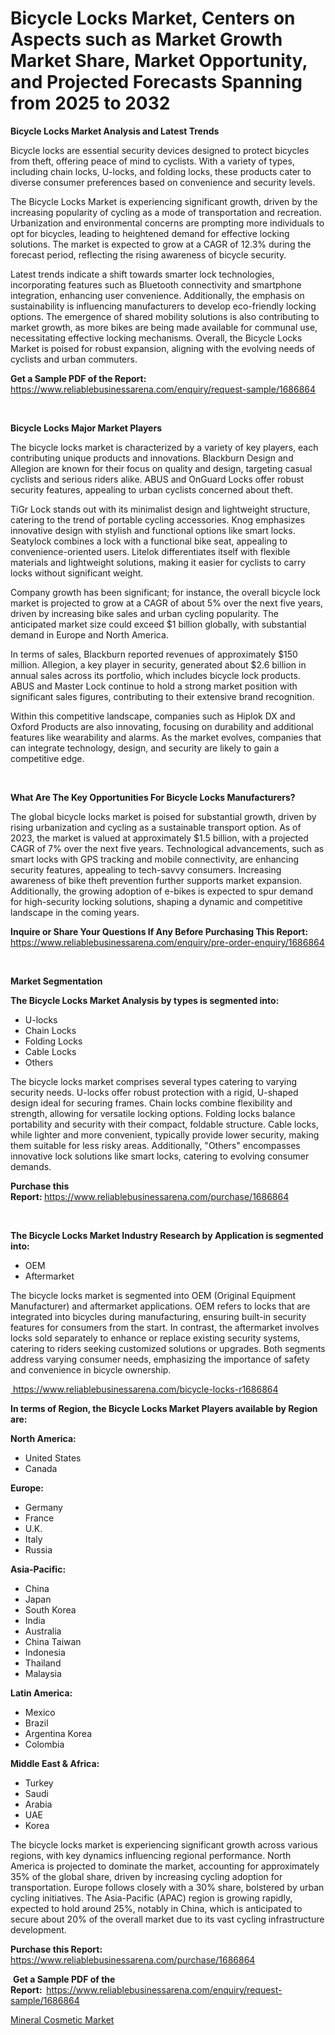 <p><h1>Bicycle Locks Market, Centers on Aspects such as Market Growth Market Share, Market Opportunity, and Projected Forecasts Spanning from 2025 to 2032</h1></p><p><strong>Bicycle Locks Market Analysis and Latest Trends</strong></p>
<p><p>Bicycle locks are essential security devices designed to protect bicycles from theft, offering peace of mind to cyclists. With a variety of types, including chain locks, U-locks, and folding locks, these products cater to diverse consumer preferences based on convenience and security levels.</p><p>The Bicycle Locks Market is experiencing significant growth, driven by the increasing popularity of cycling as a mode of transportation and recreation. Urbanization and environmental concerns are prompting more individuals to opt for bicycles, leading to heightened demand for effective locking solutions. The market is expected to grow at a CAGR of 12.3% during the forecast period, reflecting the rising awareness of bicycle security.</p><p>Latest trends indicate a shift towards smarter lock technologies, incorporating features such as Bluetooth connectivity and smartphone integration, enhancing user convenience. Additionally, the emphasis on sustainability is influencing manufacturers to develop eco-friendly locking options. The emergence of shared mobility solutions is also contributing to market growth, as more bikes are being made available for communal use, necessitating effective locking mechanisms. Overall, the Bicycle Locks Market is poised for robust expansion, aligning with the evolving needs of cyclists and urban commuters.</p></p>
<p><strong>Get a Sample PDF of the Report:&nbsp;</strong> <a href="https://www.reliablebusinessarena.com/enquiry/request-sample/1686864?utm_campaign=1891&utm_medium=2&utm_source=Github&utm_content=ia&utm_term=06022025&utm_id=bicycle-locks">https://www.reliablebusinessarena.com/enquiry/request-sample/1686864</a></p>
<p>&nbsp;</p>
<p><strong>Bicycle Locks Major Market Players</strong></p>
<p><p>The bicycle locks market is characterized by a variety of key players, each contributing unique products and innovations. Blackburn Design and Allegion are known for their focus on quality and design, targeting casual cyclists and serious riders alike. ABUS and OnGuard Locks offer robust security features, appealing to urban cyclists concerned about theft. </p><p>TiGr Lock stands out with its minimalist design and lightweight structure, catering to the trend of portable cycling accessories. Knog emphasizes innovative design with stylish and functional options like smart locks. Seatylock combines a lock with a functional bike seat, appealing to convenience-oriented users. Litelok differentiates itself with flexible materials and lightweight solutions, making it easier for cyclists to carry locks without significant weight.</p><p>Company growth has been significant; for instance, the overall bicycle lock market is projected to grow at a CAGR of about 5% over the next five years, driven by increasing bike sales and urban cycling popularity. The anticipated market size could exceed $1 billion globally, with substantial demand in Europe and North America.</p><p>In terms of sales, Blackburn reported revenues of approximately $150 million. Allegion, a key player in security, generated about $2.6 billion in annual sales across its portfolio, which includes bicycle lock products. ABUS and Master Lock continue to hold a strong market position with significant sales figures, contributing to their extensive brand recognition.</p><p>Within this competitive landscape, companies such as Hiplok DX and Oxford Products are also innovating, focusing on durability and additional features like wearability and alarms. As the market evolves, companies that can integrate technology, design, and security are likely to gain a competitive edge.</p></p>
<p>&nbsp;</p>
<p><strong>What Are The Key Opportunities For Bicycle Locks Manufacturers?</strong></p>
<p><p>The global bicycle locks market is poised for substantial growth, driven by rising urbanization and cycling as a sustainable transport option. As of 2023, the market is valued at approximately $1.5 billion, with a projected CAGR of 7% over the next five years. Technological advancements, such as smart locks with GPS tracking and mobile connectivity, are enhancing security features, appealing to tech-savvy consumers. Increasing awareness of bike theft prevention further supports market expansion. Additionally, the growing adoption of e-bikes is expected to spur demand for high-security locking solutions, shaping a dynamic and competitive landscape in the coming years.</p></p>
<p><strong>Inquire or Share Your Questions If Any Before Purchasing This Report:</strong> <a href="https://www.reliablebusinessarena.com/enquiry/pre-order-enquiry/1686864?utm_campaign=1891&utm_medium=2&utm_source=Github&utm_content=ia&utm_term=06022025&utm_id=bicycle-locks">https://www.reliablebusinessarena.com/enquiry/pre-order-enquiry/1686864</a></p>
<p>&nbsp;</p>
<p><strong>Market Segmentation</strong></p>
<p><strong>The Bicycle Locks Market Analysis by types is segmented into:</strong></p>
<p><ul><li>U-locks</li><li>Chain Locks</li><li>Folding Locks</li><li>Cable Locks</li><li>Others</li></ul></p>
<p><p>The bicycle locks market comprises several types catering to varying security needs. U-locks offer robust protection with a rigid, U-shaped design ideal for securing frames. Chain locks combine flexibility and strength, allowing for versatile locking options. Folding locks balance portability and security with their compact, foldable structure. Cable locks, while lighter and more convenient, typically provide lower security, making them suitable for less risky areas. Additionally, "Others" encompasses innovative lock solutions like smart locks, catering to evolving consumer demands.</p></p>
<p><strong>Purchase this Report:&nbsp;</strong><a href="https://www.reliablebusinessarena.com/purchase/1686864?utm_campaign=1891&utm_medium=2&utm_source=Github&utm_content=ia&utm_term=06022025&utm_id=bicycle-locks">https://www.reliablebusinessarena.com/purchase/1686864</a></p>
<p>&nbsp;</p>
<p><strong>The Bicycle Locks Market Industry Research by Application is segmented into:</strong></p>
<p><ul><li>OEM</li><li>Aftermarket</li></ul></p>
<p><p>The bicycle locks market is segmented into OEM (Original Equipment Manufacturer) and aftermarket applications. OEM refers to locks that are integrated into bicycles during manufacturing, ensuring built-in security features for consumers from the start. In contrast, the aftermarket involves locks sold separately to enhance or replace existing security systems, catering to riders seeking customized solutions or upgrades. Both segments address varying consumer needs, emphasizing the importance of safety and convenience in bicycle ownership.</p></p>
<p><a href="https://www.reliablebusinessarena.com/bicycle-locks-r1686864?utm_campaign=1891&utm_medium=2&utm_source=Github&utm_content=ia&utm_term=06022025&utm_id=bicycle-locks">&nbsp;https://www.reliablebusinessarena.com/bicycle-locks-r1686864</a></p>
<p><strong>In terms of Region, the Bicycle Locks Market Players available by Region are:</strong></p>
<p>
    <p> <strong> North America: </strong>
        <ul>
            <li>United States</li>
            <li>Canada</li>
        </ul>
        </p> 
    <p> <strong> Europe: </strong>
        <ul>
            <li>Germany</li>
            <li>France</li>
            <li>U.K.</li>
            <li>Italy</li>
            <li>Russia</li>
        </ul>
        </p> 
    <p> <strong> Asia-Pacific: </strong>
        <ul>
            <li>China</li>
            <li>Japan</li>
            <li>South Korea</li>
            <li>India</li>
            <li>Australia</li>
            <li>China Taiwan</li>
            <li>Indonesia</li>
            <li>Thailand</li>
            <li>Malaysia</li>
        </ul>
        </p> 
    <p> <strong> Latin America: </strong>
        <ul>
            <li>Mexico</li>
            <li>Brazil</li>
            <li>Argentina Korea</li>
            <li>Colombia</li>
        </ul>
        </p> 
    <p> <strong> Middle East & Africa: </strong>
        <ul>
            <li>Turkey</li>
            <li>Saudi</li>
            <li>Arabia</li>
            <li>UAE</li>
            <li>Korea</li>
        </ul>
    </p>
    </p>
<p><p>The bicycle locks market is experiencing significant growth across various regions, with key dynamics influencing regional performance. North America is projected to dominate the market, accounting for approximately 35% of the global share, driven by increasing cycling adoption for transportation. Europe follows closely with a 30% share, bolstered by urban cycling initiatives. The Asia-Pacific (APAC) region is growing rapidly, expected to hold around 25%, notably in China, which is anticipated to secure about 20% of the overall market due to its vast cycling infrastructure development.</p></p>
<p><strong>Purchase this Report: </strong><a href="https://www.reliablebusinessarena.com/purchase/1686864?utm_campaign=1891&utm_medium=2&utm_source=Github&utm_content=ia&utm_term=06022025&utm_id=bicycle-locks">https://www.reliablebusinessarena.com/purchase/1686864</a></p>
<p>&nbsp;<strong>Get a Sample PDF of the Report:&nbsp;&nbsp;</strong><a href="https://www.reliablebusinessarena.com/enquiry/request-sample/1686864?utm_campaign=1891&utm_medium=2&utm_source=Github&utm_content=ia&utm_term=06022025&utm_id=bicycle-locks">https://www.reliablebusinessarena.com/enquiry/request-sample/1686864</a></p>
<p><strong></strong></p>
<p><p><a href="https://github.com/Krish2023na/Market-Research-Report-List-7/blob/main/mineral-cosmetic-market.md?utm_campaign=1891&utm_medium=2&utm_source=Github&utm_content=ia&utm_term=06022025&utm_id=bicycle-locks">Mineral Cosmetic Market</a></p></p>